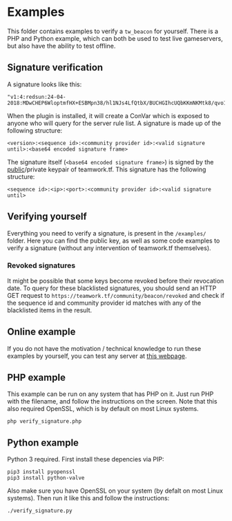# Examples

This folder contains examples to verify a `tw_beacon` for yourself. There is a PHP and Python example, which can both be used to test live gameservers, but also have the ability to test offline.

## Signature verification

A signature looks like this:
```
"v1:4:redsun:24-04-2018:MDwCHEP6WloptmfHX+ESBMpn38/hl1NJs4LfQtbX/BUCHGIhcUQbKKmNKMtk8/qvo1jPNpiEtwWbE9JZYA4="
```

When the plugin is installed, it will create a ConVar which is exposed to anyone who will query for the server rule list. A signature is made up of the following structure:

```
<version>:<sequence id>:<community provider id>:<valid signature until>:<base64 encoded signature frame>
```

The signature itself (`<base64 encoded signature frame>`) is signed by the [public](https://github.com/teamworktf/teamwork_server_beacon/blob/master/examples/verification_key_teamwork.pem)/private keypair of teamwork.tf. This signature has the following structure:

```
<sequence id>:<ip>:<port>:<community provider id>:<valid signature until>
```

## Verifying yourself

Everything you need to verify a signature, is present in the `/examples/` folder. Here you can find the public key, as well as some code examples to verify a signature (without any intervention of teamwork.tf themselves).

### Revoked signatures

It might be possible that some keys become revoked before their revocation date. To query for these blacklisted signatures, you should send an HTTP GET request to `https://teamwork.tf/community/beacon/revoked` and check if the sequence id and community provider id matches with any of the blacklisted items in the result.

## Online example

If you do not have the motivation / technical knowledge to run these examples by yourself, you can test any server at [this webpage](https://teamwork.tf/community/beacon/verify).


## PHP example

This example can be run on any system that has PHP on it. Just run PHP with the filename, and follow the instructions on the screen. Note that this also required OpenSSL, which is by default on most Linux systems.

```
php verify_signature.php
```

## Python example

Python 3 required. First install these depencies via PIP:

```
pip3 install pyopenssl
pip3 install python-valve
```

Also make sure you have OpenSSL on your system (by defalt on most Linux systems). Then run it like this and follow the instructions:

```
./verify_signature.py
```